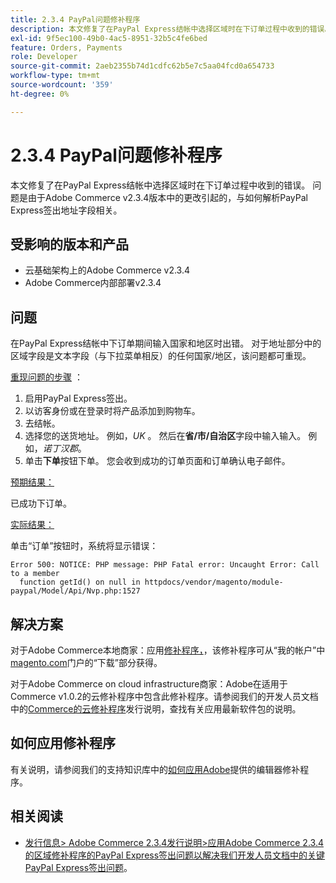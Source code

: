 ```yaml
---
title: 2.3.4 PayPal问题修补程序
description: 本文修复了在PayPal Express结帐中选择区域时在下订单过程中收到的错误。 问题是由于Adobe Commerce v2.3.4版本中的更改引起的，与如何解析PayPal Express签出地址字段相关。
exl-id: 9f5ec100-49b0-4ac5-8951-32b5c4fe6bed
feature: Orders, Payments
role: Developer
source-git-commit: 2aeb2355b74d1cdfc62b5e7c5aa04fcd0a654733
workflow-type: tm+mt
source-wordcount: '359'
ht-degree: 0%

---
```


# 2.3.4 PayPal问题修补程序

本文修复了在PayPal Express结帐中选择区域时在下订单过程中收到的错误。 问题是由于Adobe Commerce v2.3.4版本中的更改引起的，与如何解析PayPal Express签出地址字段相关。

## 受影响的版本和产品

* 云基础架构上的Adobe Commerce v2.3.4
* Adobe Commerce内部部署v2.3.4

## 问题

在PayPal Express结帐中下订单期间输入国家和地区时出错。 对于地址部分中的区域字段是文本字段（与下拉菜单相反）的任何国家/地区，该问题都可重现。

<u>重现问题的步骤</u> ：

1. 启用PayPal Express签出。
1. 以访客身份或在登录时将产品添加到购物车。
1. 去结帐。
1. 选择您的送货地址。 例如，*UK* 。 然后在&#x200B;**省/市/自治区**&#x200B;字段中输入输入。 例如，*诺丁汉郡*。
1. 单击&#x200B;**下单**&#x200B;按钮下单。 您会收到成功的订单页面和订单确认电子邮件。

<u>预期结果：</u>

已成功下订单。

<u>实际结果：</u>

单击“订单”按钮时，系统将显示错误：

```
Error 500: NOTICE: PHP message: PHP Fatal error: Uncaught Error: Call to a member
  function getId() on null in httpdocs/vendor/magento/module-paypal/Model/Api/Nvp.php:1527
```

## 解决方案

对于Adobe Commerce本地商家：应用[修补程序，](https://magento.com/tech-resources/download#download2353)，该修补程序可从“我的帐户”中[magento.com](https://magento.com)门户的“下载”部分获得。

对于Adobe Commerce on cloud infrastructure商家：Adobe在适用于Commerce v1.0.2的云修补程序中包含此修补程序。请参阅我们的开发人员文档中的[Commerce的云修补程序](https://experienceleague.adobe.com/zh-hans/docs/commerce-cloud-service/user-guide/release-notes/cloud-patches?itm_source=devdocs&amp;itm_medium=quick_search&amp;itm_campaign=federated_search&amp;itm_term=cloud%20patche)发行说明，查找有关应用最新软件包的说明。

## 如何应用修补程序

有关说明，请参阅我们的支持知识库中的[如何应用Adobe](/help/how-to/general/how-to-apply-a-composer-patch-provided-by-magento.md)提供的编辑器修补程序。

## 相关阅读

* [发行信息> Adobe Commerce 2.3.4发行说明>应用Adobe Commerce 2.3.4的区域修补程序的PayPal Express签出问题以解决我们开发人员文档中的关键PayPal Express签出问题](https://commerce-docs.github.io/devdocs-archive/2.3/guides/v2.3/release-notes/release-notes-2-3-4-commerce.html#apply-the-paypal-express-checkout-issue-with-region-patch-for-magento-234-to-address-a-critical-paypal-express-checkout-issue)。
